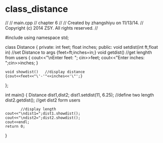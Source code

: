 class_distance
==============

//
//  main.cpp
//  chapter 6
//
//  Created by zhangshiyu on 11/13/14.
//  Copyright (c) 2014 ZSY. All rights reserved.
//

#include <iostream>
using namespace std;

class Distance
{
private:
    int feet;
    float inches;
public:
    void setdist(int ft,float in)  //set Distance to args
    {feet=ft;inches=in;}
    void getdist()  //get lenghth from users
    {
        cout<<"\nEnter feet: "; cin>>feet;
        cout<<"Enter inches: ";cin>>inches;
    }
    
    void showdist()   //display distance
    {cout<<feet<<"\'-'"<<inches<<'\"';}
};

int main()
{
    Distance dist1,dist2;
    dist1.setdist(11, 6.25);  //define two length
    dist2.getdist();  //get dist2 form users
    
    
           //display length
    cout<<"\ndist1=";dist1.showdist();
    cout<<"\ndist2=";dist2.showdist();
    cout<<endl;
    return 0;
}
